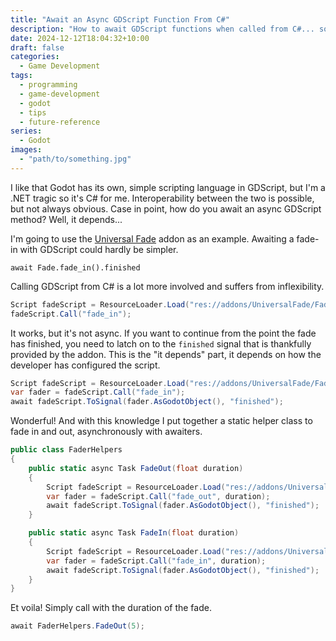 ```yaml
---
title: "Await an Async GDScript Function From C#"
description: "How to await GDScript functions when called from C#... sometimes"
date: 2024-12-12T18:04:32+10:00
draft: false
categories:
  - Game Development
tags:
  - programming
  - game-development
  - godot
  - tips
  - future-reference
series:
  - Godot
images:
  - "path/to/something.jpg"
---
```

I like that Godot has its own, simple scripting language in GDScript, but I'm a .NET tragic so it's C# for me. Interoperability between the two is possible, but not always obvious. Case in point, how do you await an async GDScript method? Well, it depends...
<!--more-->
I'm going to use the [Universal Fade](https://github.com/KoBeWi/Godot-Universal-Fade) addon as an example. Awaiting a fade-in with GDScript could hardly be simpler.

``` gdscript
await Fade.fade_in().finished
```

Calling GDScript from C# is a lot more involved and suffers from inflexibility.

``` csharp
Script fadeScript = ResourceLoader.Load("res://addons/UniversalFade/Fade.gd") as Script;
fadeScript.Call("fade_in");
```

It works, but it's not async. If you want to continue from the point the fade has finished, you need to latch on to the `finished` signal that is thankfully provided by the addon. This is the "it depends" part, it depends on how the developer has configured the script.

``` csharp
Script fadeScript = ResourceLoader.Load("res://addons/UniversalFade/Fade.gd") as Script;
var fader = fadeScript.Call("fade_in");
await fadeScript.ToSignal(fader.AsGodotObject(), "finished");
```

Wonderful! And with this knowledge I put together a static helper class to fade in and out, asynchronously with awaiters.

``` csharp
public class FaderHelpers
{
    public static async Task FadeOut(float duration)
    {
        Script fadeScript = ResourceLoader.Load("res://addons/UniversalFade/Fade.gd") as Script;
        var fader = fadeScript.Call("fade_out", duration);
        await fadeScript.ToSignal(fader.AsGodotObject(), "finished");
    }

    public static async Task FadeIn(float duration)
    {
        Script fadeScript = ResourceLoader.Load("res://addons/UniversalFade/Fade.gd") as Script;
        var fader = fadeScript.Call("fade_in", duration);
        await fadeScript.ToSignal(fader.AsGodotObject(), "finished");
    }
}
```

Et voila! Simply call with the duration of the fade.

``` csharp
await FaderHelpers.FadeOut(5);
```